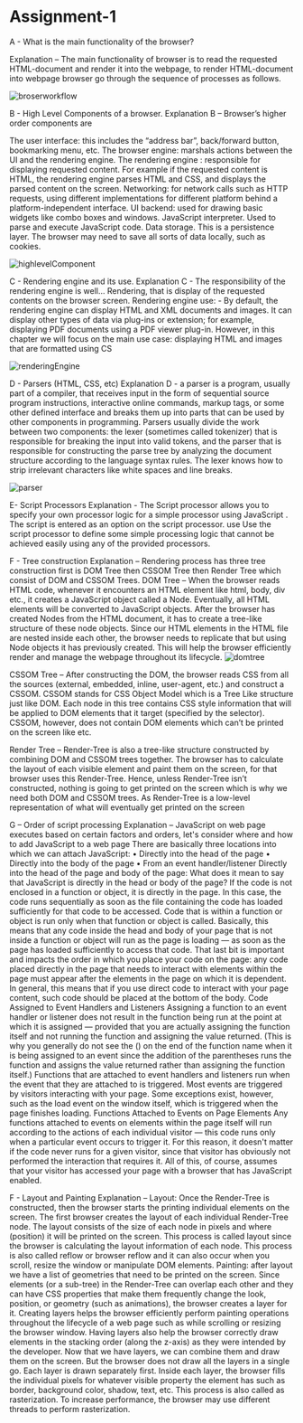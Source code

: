 # Assignment-1


A - What is the main functionality of the browser?

Explanation – The main functionality of browser is to read the requested HTML-document and render it into the webpage, to render HTML-document into webpage browser go through the sequence of processes as follows.

![broserworkflow](https://user-images.githubusercontent.com/100768787/213910713-f218e3b9-121f-4457-a2ad-4bc7801a5cbb.png)




B - High Level Components of a browser.
Explanation B – Browser’s higher order components are

The user interface: this includes the “address bar”, back/forward button, bookmarking menu, etc.
The browser engine: marshals actions between the UI and the rendering engine.
The rendering engine : responsible for displaying requested content. For example if the requested content is HTML, the rendering engine parses HTML and CSS, and displays the parsed content on the screen.
Networking: for network calls such as HTTP requests, using different implementations for different platform behind a platform-independent interface.
UI backend: used for drawing basic widgets like combo boxes and windows.
JavaScript interpreter. Used to parse and execute JavaScript code.
Data storage. This is a persistence layer. The browser may need to save all sorts of data locally, such as cookies.

![highlevelComponent](https://user-images.githubusercontent.com/100768787/213910769-165291b8-e857-4900-bdf1-e7f88cbcc4fb.png)

C - Rendering engine and its use.
Explanation C - The responsibility of the rendering engine is well... Rendering, that is display of the requested contents on the browser screen. Rendering engine use: - By default, the rendering engine can display HTML and XML documents and images. It can display other types of data via plug-ins or extension; for example, displaying PDF documents using a PDF viewer plug-in. However, in this chapter we will focus on the main use case: displaying HTML and images that are formatted using CS

![renderingEngine](https://user-images.githubusercontent.com/100768787/213911195-5499ad71-9353-47e6-95c2-8c250d95dec3.png)

D - Parsers (HTML, CSS, etc)
Explanation D - a parser is a program, usually part of a compiler, that receives input in the form of sequential source program instructions, interactive online commands, markup tags, or some other defined interface and breaks them up into parts that can be used by other components in programming. Parsers usually divide the work between two components: the lexer (sometimes called tokenizer) that is responsible for breaking the input into valid tokens, and the parser that is responsible for constructing the parse tree by analyzing the document structure according to the language syntax rules. The lexer knows how to strip irrelevant characters like white spaces and line breaks.

![parser](https://user-images.githubusercontent.com/100768787/213911310-fc45e73a-e21d-4a59-b169-3dda0d43b7c6.png)

E- Script Processors
Explanation - The Script processor allows you to specify your own processor logic for a simple processor using JavaScript . The script is entered as an option on the script processor. use Use the script processor to define some simple processing logic that cannot be achieved easily using any of the provided processors.

F - Tree construction
Explanation – Rendering process has three tree construction first is DOM Tree then CSSOM Tree then Render Tree which consist of DOM and CSSOM Trees. DOM Tree – When the browser reads HTML code, whenever it encounters an HTML element like html, body, div etc., it creates a JavaScript object called a Node. Eventually, all HTML elements will be converted to JavaScript objects. After the browser has created Nodes from the HTML document, it has to create a tree-like structure of these node objects. Since our HTML elements in the HTML file are nested inside each other, the browser needs to replicate that but using Node objects it has previously created. This will help the browser efficiently render and manage the webpage throughout its lifecycle.
![domtree](https://user-images.githubusercontent.com/100768787/213911299-1698810b-433e-49b9-a544-9b4c8574e865.png)



CSSOM Tree – After constructing the DOM, the browser reads CSS from all the sources (external, embedded, inline, user-agent, etc.) and construct a CSSOM. CSSOM stands for CSS Object Model which is a Tree Like structure just like DOM. Each node in this tree contains CSS style information that will be applied to DOM elements that it target (specified by the selector). CSSOM, however, does not contain DOM elements which can’t be printed on the screen like etc.

Render Tree – Render-Tree is also a tree-like structure constructed by combining DOM and CSSOM trees together. The browser has to calculate the layout of each visible element and paint them on the screen, for that browser uses this Render-Tree. Hence, unless Render-Tree isn’t constructed, nothing is going to get printed on the screen which is why we need both DOM and CSSOM trees. As Render-Tree is a low-level representation of what will eventually get printed on the screen

G – Order of script processing
Explanation – JavaScript on web page executes based on certain factors and orders, let's consider where and how to add JavaScript to a web page There are basically three locations into which we can attach JavaScript: • Directly into the head of the page • Directly into the body of the page • From an event handler/listener Directly into the head of the page and body of the page: What does it mean to say that JavaScript is directly in the head or body of the page? If the code is not enclosed in a function or object, it is directly in the page. In this case, the code runs sequentially as soon as the file containing the code has loaded sufficiently for that code to be accessed. Code that is within a function or object is run only when that function or object is called. Basically, this means that any code inside the head and body of your page that is not inside a function or object will run as the page is loading — as soon as the page has loaded sufficiently to access that code. That last bit is important and impacts the order in which you place your code on the page: any code placed directly in the page that needs to interact with elements within the page must appear after the elements in the page on which it is dependent. In general, this means that if you use direct code to interact with your page content, such code should be placed at the bottom of the body. Code Assigned to Event Handlers and Listeners Assigning a function to an event handler or listener does not result in the function being run at the point at which it is assigned — provided that you are actually assigning the function itself and not running the function and assigning the value returned. (This is why you generally do not see the () on the end of the function name when it is being assigned to an event since the addition of the parentheses runs the function and assigns the value returned rather than assigning the function itself.) Functions that are attached to event handlers and listeners run when the event that they are attached to is triggered. Most events are triggered by visitors interacting with your page. Some exceptions exist, however, such as the load event on the window itself, which is triggered when the page finishes loading. Functions Attached to Events on Page Elements Any functions attached to events on elements within the page itself will run according to the actions of each individual visitor — this code runs only when a particular event occurs to trigger it. For this reason, it doesn't matter if the code never runs for a given visitor, since that visitor has obviously not performed the interaction that requires it. All of this, of course, assumes that your visitor has accessed your page with a browser that has JavaScript enabled.

F - Layout and Painting
Explanation – Layout: Once the Render-Tree is constructed, then the browser starts the printing individual elements on the screen. The first browser creates the layout of each individual Render-Tree node. The layout consists of the size of each node in pixels and where (position) it will be printed on the screen. This process is called layout since the browser is calculating the layout information of each node. This process is also called reflow or browser reflow and it can also occur when you scroll, resize the window or manipulate DOM elements. Painting: after layout we have a list of geometries that need to be printed on the screen. Since elements (or a sub-tree) in the Render-Tree can overlap each other and they can have CSS properties that make them frequently change the look, position, or geometry (such as animations), the browser creates a layer for it. Creating layers helps the browser efficiently perform painting operations throughout the lifecycle of a web page such as while scrolling or resizing the browser window. Having layers also help the browser correctly draw elements in the stacking order (along the z-axis) as they were intended by the developer. Now that we have layers, we can combine them and draw them on the screen. But the browser does not draw all the layers in a single go. Each layer is drawn separately first. Inside each layer, the browser fills the individual pixels for whatever visible property the element has such as border, background color, shadow, text, etc. This process is also called as rasterization. To increase performance, the browser may use different threads to perform rasterization.
